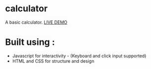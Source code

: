 # calculator 

A basic calculator. <a href="https://anascnm.github.io/calculator//" rel="nofollow">LIVE DEMO</a>

# Built using :

* Javascript for interactivity - (Keyboard and click input supported)
* HTML and CSS for structure and design